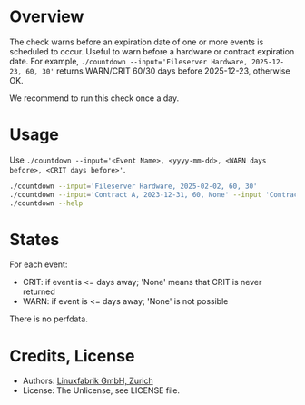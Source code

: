 # Overview

The check warns before an expiration date of one or more events is scheduled to occur. Useful to warn before a hardware or contract expiration date. For example, `./countdown --input='Fileserver Hardware, 2025-12-23, 60, 30'` returns WARN/CRIT 60/30 days before 2025-12-23, otherwise OK.

We recommend to run this check once a day.


# Usage

Use `./countdown --input='<Event Name>, <yyyy-mm-dd>, <WARN days before>, <CRIT days before>'`.

```bash
./countdown --input='Fileserver Hardware, 2025-02-02, 60, 30'
./countdown --input='Contract A, 2023-12-31, 60, None' --input 'Contract B, 2024-12-31, 30, 14'
./countdown --help
```


# States

For each event:
* CRIT: if event is <= days away; 'None' means that CRIT is never returned
* WARN: if event is <= days away; 'None' is not possible

There is no perfdata.


# Credits, License

* Authors: [Linuxfabrik GmbH, Zurich](https://www.linuxfabrik.ch)
* License: The Unlicense, see LICENSE file.
